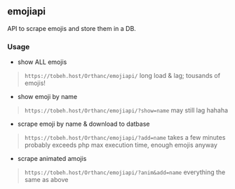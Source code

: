 ## emojiapi

API to scrape emojis and store them in a DB.

### Usage

- show ALL emojis
> `https://tobeh.host/Orthanc/emojiapi/`
long load & lag; tousands of emojis!

- show emoji by name
> `https://tobeh.host/Orthanc/emojiapi/?show=name`
may still lag hahaha

- scrape emoji by name & download to datbase
> `https://tobeh.host/Orthanc/emojiapi/?add=name`
takes a few minutes
probably exceeds php max execution time, enough emojis anyway

- scrape animated amojis
> `https://tobeh.host/Orthanc/emojiapi/?anim&add=name`
everything the same as above
